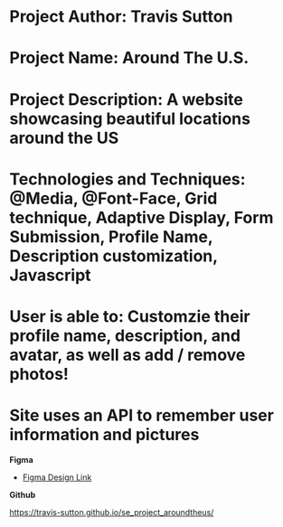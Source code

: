 # Project Author: Travis Sutton

# Project Name: Around The U.S.

# Project Description: A website showcasing beautiful locations around the US

# Technologies and Techniques: @Media, @Font-Face, Grid technique, Adaptive Display, Form Submission, Profile Name, Description customization, Javascript

# User is able to: Customzie their profile name, description, and avatar, as well as add / remove photos!

# Site uses an API to remember user information and pictures

**Figma**

- [Figma Design Link](https://www.figma.com/file/m79HxYeZpOXRw0Tz2eZGOV/Sprint-5%3A-Around-The-U.S.-%7C-desktop-%2B-mobile?node-id=0%3A1&mode=dev)

**Github**

https://travis-sutton.github.io/se_project_aroundtheus/
